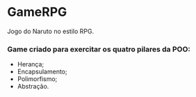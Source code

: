 # GameRPG
Jogo do Naruto no estilo RPG.

### Game criado para exercitar os quatro pilares da POO:
- Herança;
- Encapsulamento;
- Polimorfismo;
- Abstração.

